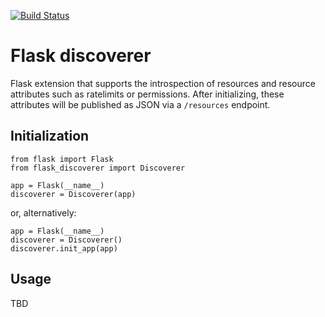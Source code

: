 [![Build Status](https://travis-ci.org/adsabs/solr-service.svg?branch=master)](https://travis-ci.org/adsabs/solr-service)

# Flask discoverer

Flask extension that supports the introspection of resources and resource attributes such as ratelimits or permissions. After initializing, these attributes will be published as JSON via a `/resources` endpoint.

## Initialization
    from flask import Flask
    from flask_discoverer import Discoverer

    app = Flask(__name__)
    discoverer = Discoverer(app)

or, alternatively:

    app = Flask(__name__)
    discoverer = Discoverer()
    discoverer.init_app(app)
    
## Usage

TBD
